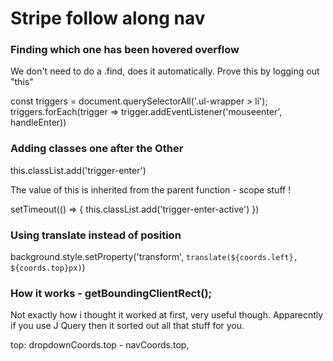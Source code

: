 # Stripe follow along nav


### Finding which one has been hovered overflow

We don't need to do a .find, does it automatically.  Prove this by logging out "this"

const triggers = document.querySelectorAll('.ul-wrapper > li');
triggers.forEach(trigger => trigger.addEventListener('mouseenter', handleEnter))

### Adding classes one after the Other

this.classList.add('trigger-enter')

The value of this is inherited from the parent function - scope stuff !

setTimeout(() => {
  this.classList.add('trigger-enter-active')
})


### Using translate instead of position

background.style.setProperty('transform', `translate(${coords.left}, ${coords.top}px)`)

### How it works -  getBoundingClientRect();

Not exactly how i thought it worked at first, very useful though.  Apparecntly if you use J Query then it sorted out all that stuff for you.

top: dropdownCoords.top - navCoords.top,
